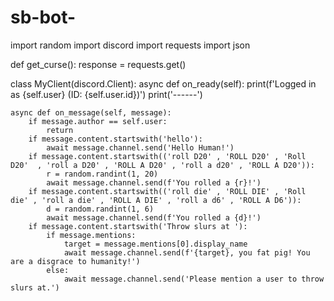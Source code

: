 # sb-bot-
import random
import discord
import requests
import json

def get_curse():
    response = requests.get()

class MyClient(discord.Client):
    async def on_ready(self):
        print(f'Logged in as {self.user} (ID: {self.user.id})')
        print('------')

    async def on_message(self, message):
        if message.author == self.user:
            return
        if message.content.startswith('hello'):
            await message.channel.send('Hello Human!')
        if message.content.startswith(('roll D20' , 'ROLL D20' , 'Roll D20'  , 'roll a D20' , 'ROLL A D20' , 'roll a d20' , 'ROLL A D20')):
            r = random.randint(1, 20)
            await message.channel.send(f'You rolled a {r}!')
        if message.content.startswith(('roll die' , 'ROLL DIE' , 'Roll die' , 'roll a die' , 'ROLL A DIE' , 'roll a d6' , 'ROLL A D6')):
            d = random.randint(1, 6)
            await message.channel.send(f'You rolled a {d}!')
        if message.content.startswith('Throw slurs at '):
            if message.mentions:
                target = message.mentions[0].display_name
                await message.channel.send(f'{target}, you fat pig! You are a disgrace to humanity!')
            else:
                await message.channel.send('Please mention a user to throw slurs at.')

